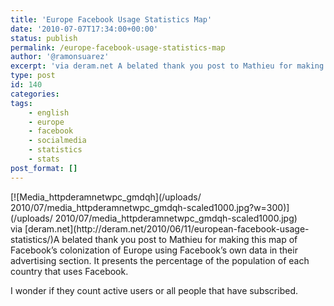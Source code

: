 ```yaml
---
title: 'Europe Facebook Usage Statistics Map'
date: '2010-07-07T17:34:00+00:00'
status: publish
permalink: /europe-facebook-usage-statistics-map
author: '@ramonsuarez'
excerpt: 'via deram.net A belated thank you post to Mathieu for making this map of Facebook''s colonization of Europe using Facebook''s own data in their advertising section. It presents the percentage of the population of each country that uses Facebook. I w...'
type: post
id: 140
categories:
tags:
    - english
    - europe
    - facebook
    - socialmedia
    - statistics
    - stats
post_format: []
---
```

<div class="p_embed p_image_embed">[![Media_httpderamnetwpc_gmdqh](/uploads/
2010/07/media_httpderamnetwpc_gmdqh-scaled1000.jpg?w=300)](/uploads/
2010/07/media_httpderamnetwpc_gmdqh-scaled1000.jpg)</div>via [deram.net](http://deram.net/2010/06/11/european-facebook-usage-statistics/)</div>A belated thank you post to Mathieu for making this map of Facebook’s colonization of Europe using Facebook’s own data in their advertising section. It presents the percentage of the population of each country that uses Facebook.

I wonder if they count active users or all people that have subscribed.

</div>